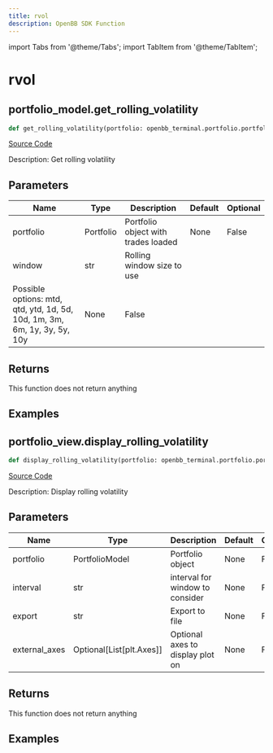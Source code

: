 ```yaml
---
title: rvol
description: OpenBB SDK Function
---
```


import Tabs from '@theme/Tabs';
import TabItem from '@theme/TabItem';

# rvol

<Tabs>
<TabItem value="model" label="Model" default>

## portfolio_model.get_rolling_volatility

```python title='openbb_terminal/portfolio/portfolio_model.py'
def get_rolling_volatility(portfolio: openbb_terminal.portfolio.portfolio_model.PortfolioModel, window: str) -> DataFrame:
```
[Source Code](https://github.com/OpenBB-finance/OpenBBTerminal/tree/main/openbb_terminal/portfolio/portfolio_model.py#L1440)

Description: Get rolling volatility

## Parameters

| Name | Type | Description | Default | Optional |
| ---- | ---- | ----------- | ------- | -------- |
| portfolio | Portfolio | Portfolio object with trades loaded | None | False |
| window | str | Rolling window size to use
Possible options: mtd, qtd, ytd, 1d, 5d, 10d, 1m, 3m, 6m, 1y, 3y, 5y, 10y | None | False |

## Returns

This function does not return anything

## Examples



</TabItem>
<TabItem value="view" label="View">

## portfolio_view.display_rolling_volatility

```python title='openbb_terminal/portfolio/portfolio_view.py'
def display_rolling_volatility(portfolio: openbb_terminal.portfolio.portfolio_model.PortfolioModel, window: str, export: str, external_axes: Optional[List[matplotlib.axes._axes.Axes]]) -> None:
```
[Source Code](https://github.com/OpenBB-finance/OpenBBTerminal/tree/main/openbb_terminal/portfolio/portfolio_view.py#L787)

Description: Display rolling volatility

## Parameters

| Name | Type | Description | Default | Optional |
| ---- | ---- | ----------- | ------- | -------- |
| portfolio | PortfolioModel | Portfolio object | None | False |
| interval | str | interval for window to consider | None | False |
| export | str | Export to file | None | False |
| external_axes | Optional[List[plt.Axes]] | Optional axes to display plot on | None | False |

## Returns

This function does not return anything

## Examples



</TabItem>
</Tabs>